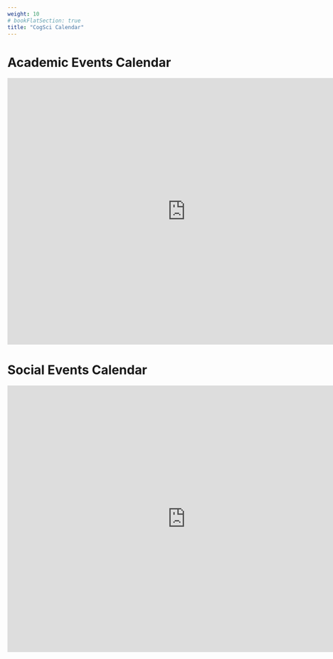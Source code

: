 ```yaml
---
weight: 10
# bookFlatSection: true
title: "CogSci Calendar"
---
```


# Academic Events Calendar

<iframe src="https://calendar.google.com/calendar/embed?src=waade.net_g1s9lthnsk8q4rp6b71ha53ti0%40group.calendar.google.com&ctz=Europe%2FCopenhagen" style="border: 0" width="800" height="600" frameborder="0" scrolling="no"></iframe>

# Social Events Calendar

<iframe src="https://calendar.google.com/calendar/embed?src=c_8g4lb84dncarav3o3ijscfdrno%40group.calendar.google.com&ctz=Europe%2FCopenhagen" style="border: 0" width="800" height="600" frameborder="0" scrolling="no"></iframe>